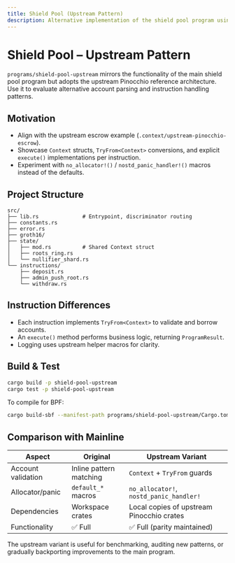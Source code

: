 ```yaml
---
title: Shield Pool (Upstream Pattern)
description: Alternative implementation of the shield pool program using the upstream Pinocchio context pattern.
---
```


# Shield Pool – Upstream Pattern

`programs/shield-pool-upstream` mirrors the functionality of the main shield pool program but adopts the upstream Pinocchio reference architecture. Use it to evaluate alternative account parsing and instruction handling patterns.

## Motivation

- Align with the upstream escrow example (`.context/upstream-pinocchio-escrow`).
- Showcase `Context` structs, `TryFrom<Context>` conversions, and explicit `execute()` implementations per instruction.
- Experiment with `no_allocator!()` / `nostd_panic_handler!()` macros instead of the defaults.

## Project Structure

```
src/
├── lib.rs              # Entrypoint, discriminator routing
├── constants.rs
├── error.rs
├── groth16/
├── state/
│   ├── mod.rs          # Shared Context struct
│   ├── roots_ring.rs
│   └── nullifier_shard.rs
└── instructions/
    ├── deposit.rs
    ├── admin_push_root.rs
    └── withdraw.rs
```

## Instruction Differences

- Each instruction implements `TryFrom<Context>` to validate and borrow accounts.
- An `execute()` method performs business logic, returning `ProgramResult`.
- Logging uses upstream helper macros for clarity.

## Build & Test

```bash
cargo build -p shield-pool-upstream
cargo test -p shield-pool-upstream
```

To compile for BPF:

```bash
cargo build-sbf --manifest-path programs/shield-pool-upstream/Cargo.toml
```

## Comparison with Mainline

| Aspect | Original | Upstream Variant |
| --- | --- | --- |
| Account validation | Inline pattern matching | `Context` + `TryFrom` guards |
| Allocator/panic | `default_*` macros | `no_allocator!`, `nostd_panic_handler!` |
| Dependencies | Workspace crates | Local copies of upstream Pinocchio crates |
| Functionality | ✅ Full | ✅ Full (parity maintained) |

The upstream variant is useful for benchmarking, auditing new patterns, or gradually backporting improvements to the main program.
